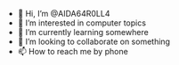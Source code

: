 - 👋 Hi, I’m @AIDA64R0LL4
- 👀 I’m interested in сomputer topics
- 🌱 I’m currently learning somewhere
- 💞️ I’m looking to collaborate on something
- 📫 How to reach me by phone

<!---
AIDA64R0LL4/AIDA64R0LL4 is a ✨ special ✨ repository because its `README.md` (this file) appears on your GitHub profile.
You can click the Preview link to take a look at your changes.
--->
